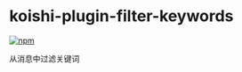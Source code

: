 # koishi-plugin-filter-keywords

[![npm](https://img.shields.io/npm/v/koishi-plugin-filter-keywords?style=flat-square)](https://www.npmjs.com/package/koishi-plugin-filter-keywords)

从消息中过滤关键词
